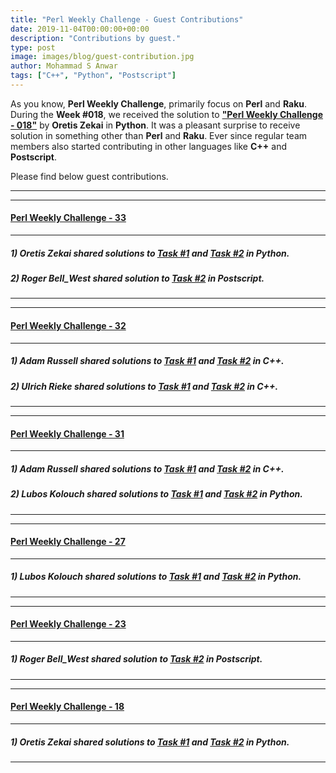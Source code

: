 ```yaml
---
title: "Perl Weekly Challenge - Guest Contributions"
date: 2019-11-04T00:00:00+00:00
description: "Contributions by guest."
type: post
image: images/blog/guest-contribution.jpg
author: Mohammad S Anwar
tags: ["C++", "Python", "Postscript"]
---
```


As you know, **Perl Weekly Challenge**, primarily focus on **Perl** and **Raku**. During the **Week #018**, we received the solution to [**"Perl Weekly Challenge - 018"**](/blog/perl-weekly-challenge-018) by **Oretis Zekai** in **Python**. It was a pleasant surprise to receive solution in something other than **Perl** and **Raku**. Ever since regular team members also started contributing in other languages like **C++** and **Postscript**.

Please find below guest contributions.

----
----
#### [Perl Weekly Challenge - 33](/blog/perl-weekly-challenge-033)
----
##### 1) **Oretis Zekai** shared solutions to [**Task #1**](https://github.com/manwar/perlweeklychallenge-club/blob/master/challenge-033/orestis-zekai/python/ch-1.py) and [**Task #2**](https://github.com/manwar/perlweeklychallenge-club/blob/master/challenge-033/orestis-zekai/python/ch-2.py) in **Python**.

##### 2) **Roger Bell_West** shared solution to [**Task #2**](https://github.com/manwar/perlweeklychallenge-club/blob/master/challenge-033/roger-bell-west/postscript/ch-2.ps) in **Postscript**.
----
----
#### [Perl Weekly Challenge - 32](/blog/perl-weekly-challenge-032)
----
##### 1) **Adam Russell** shared solutions to [**Task #1**](https://github.com/manwar/perlweeklychallenge-club/blob/master/challenge-032/adam-russell/cxx/ch-1.cxx) and [**Task #2**](https://github.com/manwar/perlweeklychallenge-club/blob/master/challenge-032/adam-russell/cxx/ch-2.cxx) in **C++**.

##### 2) **Ulrich Rieke** shared solutions to [**Task #1**](https://github.com/manwar/perlweeklychallenge-club/blob/master/challenge-032/ulrich-rieke/cpp/ch-1.cpp) and [**Task #2**](https://github.com/manwar/perlweeklychallenge-club/blob/master/challenge-032/ulrich-rieke/cpp/ch-2.cpp) in **C++**.
----
----
#### [Perl Weekly Challenge - 31](/blog/perl-weekly-challenge-031)
----
##### 1) **Adam Russell** shared solutions to [**Task #1**](https://github.com/manwar/perlweeklychallenge-club/blob/master/challenge-031/adam-russell/cxx/ch-1.cxx) and [**Task #2**](https://github.com/manwar/perlweeklychallenge-club/blob/master/challenge-031/adam-russell/cxx/ch-2.cxx) in **C++**.

##### 2) **Lubos Kolouch** shared solutions to [**Task #1**](https://github.com/manwar/perlweeklychallenge-club/blob/master/challenge-031/lubos-kolouch/python/ch_1.py) and [**Task #2**](https://github.com/manwar/perlweeklychallenge-club/blob/master/challenge-031/lubos-kolouch/python/ch_2.py) in **Python**.
----
----
#### [Perl Weekly Challenge - 27](/blog/perl-weekly-challenge-027)
----
##### 1) **Lubos Kolouch** shared solutions to [**Task #1**](https://github.com/manwar/perlweeklychallenge-club/blob/master/challenge-027/lubos-kolouch/python/ch27_1.py) and [**Task #2**](https://github.com/manwar/perlweeklychallenge-club/blob/master/challenge-027/lubos-kolouch/python/ch27_2.py) in **Python**.
----
----
#### [Perl Weekly Challenge - 23](/blog/perl-weekly-challenge-023)
----
##### 1) **Roger Bell_West** shared solution to [**Task #2**](https://github.com/manwar/perlweeklychallenge-club/blob/master/challenge-023/roger-bell-west/postscript/ch-2.ps) in **Postscript**.
----
----
#### [Perl Weekly Challenge - 18](/blog/perl-weekly-challenge-018)
----
##### 1) **Oretis Zekai** shared solutions to [**Task #1**](https://github.com/manwar/perlweeklychallenge-club/blob/master/challenge-018/orestis-zekai/python/ch-1.py) and [**Task #2**](https://github.com/manwar/perlweeklychallenge-club/blob/master/challenge-018/orestis-zekai/python/ch-2.py) in **Python**.
----
